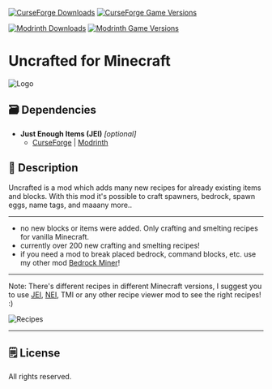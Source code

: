 [![CurseForge Downloads](https://cf.way2muchnoise.eu/229641.svg?badge_style=for_the_badge)][cf_mod] [![CurseForge Game Versions](https://cf.way2muchnoise.eu/versions/229641.svg?badge_style=for_the_badge)][cf_mod]

[![Modrinth Downloads](https://img.shields.io/modrinth/dt/Ih3e7dxQ?label=Modrinth&logo=modrinth&style=for-the-badge)][mr_mod] [![Modrinth Game Versions](https://img.shields.io/modrinth/game-versions/Ih3e7dxQ?label=Available%20for&logo=modrinth&style=for-the-badge)][mr_mod]

# Uncrafted for Minecraft

![Logo](http://i.imgur.com/OZqJxux.png)

## 🗃️ Dependencies

- **Just Enough Items (JEI)** *[optional]*
   - [CurseForge][cf_jei] | [Modrinth][mr_jei]


## 📖 Description

Uncrafted is a mod which adds many new recipes for already existing items and blocks. With this mod it's possible to craft spawners, bedrock, spawn eggs, name tags, and maaany more..

-----

- no new blocks or items were added. Only crafting and smelting recipes for vanilla Minecraft.
- currently over 200 new crafting and smelting recipes!
- if you need a mod to break placed bedrock, command blocks, etc. use my other mod [Bedrock Miner](https://www.curseforge.com/minecraft/mc-mods/bedrock-miner)!

----

Note: There's different recipes in different Minecraft versions, I suggest you to use [JEI](https://www.curseforge.com/minecraft/mc-mods/jei), [NEI](https://www.curseforge.com/minecraft/mc-mods/notenoughitems), TMI or any other recipe viewer mod to see the right recipes! :)

![Recipes](http://i.imgur.com/6YmC1x0g.jpg)

-----

## 🗒️ License

All rights reserved.

[cf_mod]: https://www.curseforge.com/minecraft/mc-mods/uncrafted
[mr_mod]: https://modrinth.com/mod/uncrafted

[cf_jei]: https://www.curseforge.com/minecraft/mc-mods/jei
[mr_jei]: https://modrinth.com/mod/jei
